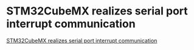 # STM32CubeMX realizes serial port interrupt communication
[STM32CubeMX realizes serial port interrupt communication](https://aiwithcloud.com/2022/09/15/stm32cubemx_realizes_serial_port_interrupt_communication/)